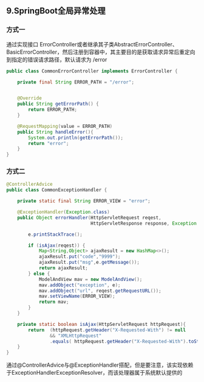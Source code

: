 ## 9.SpringBoot全局异常处理

### 方式一
通过实现接口 ErrorController或者继承其子类AbstractErrorController、BasicErrorController，然后注册到容器中，其主要目的是获取请求异常后重定向到指定的错误请求路径，默认请求为 /error
```java
public class CommonErrorController implements ErrorController {

    private final String ERROR_PATH = "/error";


    @Override
    public String getErrorPath() {
        return ERROR_PATH;
    }

    @RequestMapping(value = ERROR_PATH)
    public String handleError(){
        System.out.println(getErrorPath());
        return "error";
    }
}
```

### 方式二
```java
@ControllerAdvice
public class CommonExceptionHandler {

    private static final String ERROR_VIEW = "error";

    @ExceptionHandler(Exception.class)
    public Object errorHandler(HttpServletRequest reqest,
                               HttpServletResponse response, Exception e) throws Exception {

        e.printStackTrace();

        if (isAjax(reqest)) {
            Map<String,Object> ajaxResult = new HashMap<>();
            ajaxResult.put("code","9999");
            ajaxResult.put("msg",e.getMessage());
            return ajaxResult;
        } else {
            ModelAndView mav = new ModelAndView();
            mav.addObject("exception", e);
            mav.addObject("url", reqest.getRequestURL());
            mav.setViewName(ERROR_VIEW);
            return mav;
        }
    }

    private static boolean isAjax(HttpServletRequest httpRequest){
        return  (httpRequest.getHeader("X-Requested-With") != null
                && "XMLHttpRequest"
                .equals( httpRequest.getHeader("X-Requested-With").toString()) );
    }
}
```
通过@ControllerAdvice与@ExceptionHandler搭配，但是要注意，该实现依赖于ExceptionHandlerExceptionResolver，而该处理器属于系统默认提供的